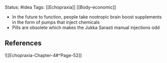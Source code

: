 Status: #idea
Tags: [[Echopraxia]] [[Body-economic]]

* In the future to function, people take nootropic brain boost supplements in the form of pumps that inject chemicals
* Pills are obsolete which makes the Jukka Sarasti manual injections odd

## References

![[Echopraxia-Chapter-4#^Page-52]]